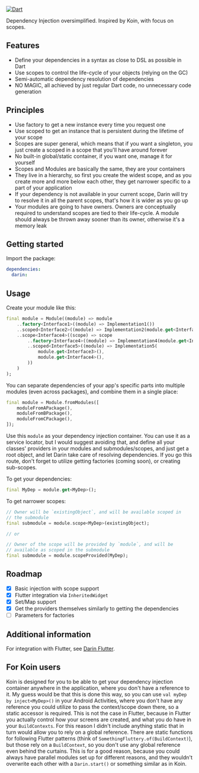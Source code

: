 [![Dart](https://github.com/TamasBarta/darin/actions/workflows/dart.yml/badge.svg?branch=main)](https://github.com/TamasBarta/darin/actions/workflows/dart.yml)

Dependency Injection oversimplified. Inspired by Koin, with focus on scopes.

## Features

- Define your dependencies in a syntax as close to DSL as possible in Dart
- Use scopes to control the life-cycle of your objects (relying on the GC)
- Semi-automatic dependency resolution of dependencies
- NO MAGIC, all achieved by just regular Dart code, no unnecessary code generation

## Principles

- Use factory to get a new instance every time you request one
- Use scoped to get an instance that is persistent during the lifetime of your scope
- Scopes are super general, which means that if you want a singleton, you just create a scoped in a scope that you'll have around forever
- No built-in global/static container, if you want one, manage it for yourself 
- Scopes and Modules are basically the same, they are your containers
- They live in a hierarchy, so first you create the widest scope, and as you create more and more below each other, they get narrower specific to a part of your application
- If your dependency is not available in your current scope, Darin will try to resolve it in all the parent scopes, that's how it is wider as you go up
- Your modules are going to have owners. Owners are conceptually required to understand scopes are tied to their life-cycle. A module should always be thrown away sooner than its owner, otherwise it's a memory leak

## Getting started

Import the package:

```yml
dependencies:
  darin:
```

## Usage

Create your module like this:

```dart
final module = Module((module) => module
    ..factory<Interface1>((module) => Implementation1())
    ..scoped<Interface2>((module) => Implementation2(module.get<Interface1>()))
    ..scope<Interface4>((scope) => scope
        ..factory<Interface4>((module) => Implementation4(module.get<Interface3>()))
        ..scoped<Interface5>((module) => Implementation5(
            module.get<Interface3>(),
            module.get<Interface4>(),
        ))
    )
);
```

You can separate dependencies of your app's specific parts into multiple modules (even across packages), and combine them in a single place:

```dart
final module = Module.fromModules([
    moduleFromAPackage(),
    moduleFromBPackage(),
    moduleFromCPackage(),
]);
```

Use this `module` as your dependency injection container. You can use it as a service locator, but I would suggest avoiding that, and define all your classes' providers in your modules and submodules/scopes, and just get a root object, and let Darin take care of resolving dependencies. If you go this route, don't forget to utilize getting factories (coming soon), or creating sub-scopes.

To get your dependencies:

```dart
final MyDep = module.get<MyDep>();
```

To get narrower scopes:

```dart
// Owner will be `existingObject`, and will be available scoped in
// the submodule
final submodule = module.scope<MyDep>(existingObject);

// or

// Owner of the scope will be provided by `module`, and will be
// available as scoped in the submodule
final submodule = module.scopeProvided(MyDep);
```

## Roadmap

- [x] Basic injection with scope support
- [x] Flutter integration via `InheritedWidget`
- [x] Set/Map support
- [x] Get the providers themselves similarly to getting the dependencies
- [ ] Parameters for factories

## Additional information

For integration with Flutter, see [Darin Flutter](https://github.com/TamasBarta/darin_flutter).

## For Koin users

Koin is designed for you to be able to get your dependency injection container anywhere in the application, where you don't have a reference to it. My guess would be that this is done this way, so you can use `val myDep by inject<MyDep>()` in your Android Activities, where you don't have any reference you could utilize to pass the context/scope down there, so a static accessor is required. This is not the case in Flutter, because in Flutter you actually control how your screens are created, and what you do have in your `BuildContexts`. For this reason I didn't include anything static that in turn would allow you to rely on a global reference. There are static functions for following Flutter patterns (think of `SomethingFluttery.of(BuildContext)`), but those rely on a `BuildContext`, so you don't use any global reference even behind the curtains. This is for a good reason, because you could always have parallel modules set up for different reasons, and they wouldn't overwrite each other with a `Darin.start()` or something similar as in Koin.
